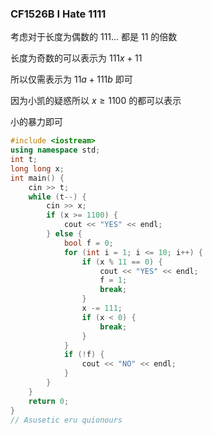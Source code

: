 ### CF1526B I Hate 1111

考虑对于长度为偶数的 $111\dots$ 都是 $11$ 的倍数

长度为奇数的可以表示为 $111x+11$

所以仅需表示为 $11a+111b$ 即可

因为小凯的疑惑所以 $x\ge 1100$ 的都可以表示

小的暴力即可

```cpp
#include <iostream>
using namespace std;
int t;
long long x;
int main() {
    cin >> t;
    while (t--) {
        cin >> x;
        if (x >= 1100) {
            cout << "YES" << endl;
        } else {
            bool f = 0;
            for (int i = 1; i <= 10; i++) {
                if (x % 11 == 0) {
                    cout << "YES" << endl;
                    f = 1;
                    break;
                }
                x -= 111;
                if (x < 0) {
                    break;
                }
            }
            if (!f) {
                cout << "NO" << endl;
            }
        }
    }
    return 0;
}
// Asusetic eru quionours
```

